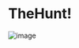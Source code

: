 # TheHunt!

![image](https://user-images.githubusercontent.com/80744000/219704964-b1ceaacc-479d-4c85-b63a-847ecb3f57b9.png)
